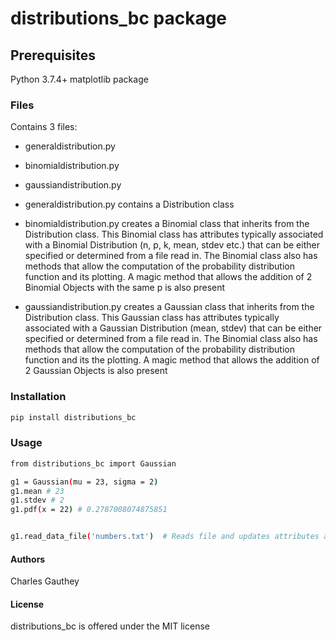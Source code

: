 # distributions_bc package


## Prerequisites

Python 3.7.4+
matplotlib package


### Files

Contains 3 files:

* generaldistribution.py
* binomialdistribution.py
* gaussiandistribution.py



* generaldistribution.py contains a Distribution class
* binomialdistribution.py creates a Binomial class that inherits from the Distribution class. This Binomial class has attributes typically associated with a Binomial Distribution (n, p, k, mean, stdev etc.) that can be either specified or determined from a file read in. The Binomial class also has methods that allow the computation of the probability distribution function and its plotting. A magic method that allows the addition of 2 Binomial Objects with the same p is also present


* gaussiandistribution.py creates a Gaussian class that inherits from the Distribution class. This Gaussian class has attributes typically associated with a Gaussian Distribution (mean, stdev) that can be either specified or determined from a file read in. The Binomial class also has methods that allow the computation of the probability distribution function and its the plotting. A magic method that allows the addition of 2 Gaussian Objects is also present


### Installation

```bash
pip install distributions_bc
```

### Usage

```bash
from distributions_bc import Gaussian

g1 = Gaussian(mu = 23, sigma = 2)
g1.mean # 23
g1.stdev # 2
g1.pdf(x = 22) # 0.2787008074875851


g1.read_data_file('numbers.txt')  # Reads file and updates attributes and parameters
```



#### Authors

Charles Gauthey


#### License

distributions_bc is offered under the MIT license
